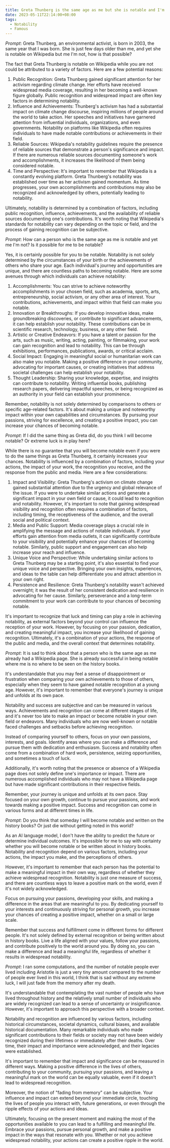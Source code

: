 ```yaml
---
title: Greta Thunberg is the same age as me but she is notable and I'm not
date: 2023-05-11T22:14:00+08:00
tags:
  - Notability
  - Famous
---
```

_Prompt_: 
Greta Thunberg, an environmental activist, is born in 2003, the same year that I was born. She is just few days older than me, and yet she is notable on Wikipedia but me I'm not, how is that possible?

The fact that Greta Thunberg is notable on Wikipedia while you are not could be attributed to a variety of factors. Here are a few potential reasons:

1. Public Recognition: Greta Thunberg gained significant attention for her activism regarding climate change. Her efforts have received widespread media coverage, resulting in her becoming a well-known figure globally. Public recognition and widespread impact are often key factors in determining notability.
2. Influence and Achievements: Thunberg's activism has had a substantial impact on climate change discourse, inspiring millions of people around the world to take action. Her speeches and initiatives have garnered attention from influential individuals, organizations, and even governments. Notability on platforms like Wikipedia often requires individuals to have made notable contributions or achievements in their field.
3. Reliable Sources: Wikipedia's notability guidelines require the presence of reliable sources that demonstrate a person's significance and impact. If there are numerous reliable sources documenting someone's work and accomplishments, it increases the likelihood of them being considered notable.
4. Time and Perspective: It's important to remember that Wikipedia is a constantly evolving platform. Greta Thunberg's notability was established over time as her activism gained momentum. As time progresses, your own accomplishments and contributions may also be recognized and acknowledged by others, potentially leading to notability.

Ultimately, notability is determined by a combination of factors, including public recognition, influence, achievements, and the availability of reliable sources documenting one's contributions. It's worth noting that Wikipedia's standards for notability can vary depending on the topic or field, and the process of gaining recognition can be subjective.

_Prompt_: 
How can a person who is the same age as me is notable and yet me I'm not? Is it possible for me to be notable?

Yes, it is certainly possible for you to be notable. Notability is not solely determined by the circumstances of your birth or the achievements of others who share your age. Each individual's journey and opportunities are unique, and there are countless paths to becoming notable. Here are some avenues through which individuals can achieve notability:

1. Accomplishments: You can strive to achieve noteworthy accomplishments in your chosen field, such as academia, sports, arts, entrepreneurship, social activism, or any other area of interest. Your contributions, achievements, and impact within that field can make you notable.
2. Innovation or Breakthroughs: If you develop innovative ideas, make groundbreaking discoveries, or contribute to significant advancements, it can help establish your notability. These contributions can be in scientific research, technology, business, or any other field.
3. Artistic or Creative Endeavors: If you have a talent or passion for the arts, such as music, writing, acting, painting, or filmmaking, your work can gain recognition and lead to notability. This can be through exhibitions, performances, publications, awards, or critical acclaim.
4. Social Impact: Engaging in meaningful social or humanitarian work can also make you notable. Making a positive difference in your community, advocating for important causes, or creating initiatives that address societal challenges can help establish your notability.
5. Thought Leadership: Sharing your knowledge, expertise, and insights can contribute to notability. Writing influential books, publishing research papers, delivering impactful speeches, or being recognized as an authority in your field can establish your prominence.

Remember, notability is not solely determined by comparisons to others or specific age-related factors. It's about making a unique and noteworthy impact within your own capabilities and circumstances. By pursuing your passions, striving for excellence, and creating a positive impact, you can increase your chances of becoming notable.

_Prompt_: 
If I did the same thing as Greta did, do you think I will become notable? Or extreme luck is in play here?

While there is no guarantee that you will become notable even if you were to do the same things as Greta Thunberg, it certainly increases your chances. Notability is influenced by a combination of factors, including your actions, the impact of your work, the recognition you receive, and the response from the public and media. Here are a few considerations:

1. Impact and Visibility: Greta Thunberg's activism on climate change gained substantial attention due to the urgency and global relevance of the issue. If you were to undertake similar actions and generate a significant impact in your own field or cause, it could lead to recognition and notability. However, it's important to note that gaining widespread visibility and recognition often requires a combination of factors, including timing, the receptiveness of the audience, and the overall social and political context.
2. Media and Public Support: Media coverage plays a crucial role in amplifying the message and actions of notable individuals. If your efforts gain attention from media outlets, it can significantly contribute to your visibility and potentially enhance your chances of becoming notable. Similarly, public support and engagement can also help increase your reach and influence.
3. Unique Voice and Perspective: While undertaking similar actions to Greta Thunberg may be a starting point, it's also essential to find your unique voice and perspective. Bringing your own insights, experiences, and ideas to the table can help differentiate you and attract attention in your own right.
4. Persistence and Resilience: Greta Thunberg's notability wasn't achieved overnight; it was the result of her consistent dedication and resilience in advocating for her cause. Similarly, perseverance and a long-term commitment to your work can contribute to your chances of becoming notable.

It's important to recognize that luck and timing can play a role in achieving notability, as external factors beyond your control can influence the reception of your work. However, by focusing on your passion, dedication, and creating meaningful impact, you increase your likelihood of gaining recognition. Ultimately, it's a combination of your actions, the response of the public and media, and the overall context that determines notability.

_Prompt_: 
It is sad to think about that a person who is the same age as me already had a Wikipedia page. She is already successful in being notable where me is no where to be seen on the history books.

It's understandable that you may feel a sense of disappointment or frustration when comparing your own achievements to those of others, especially when they seem to have gained notable recognition at a young age. However, it's important to remember that everyone's journey is unique and unfolds at its own pace.

Notability and success are subjective and can be measured in various ways. Achievements and recognition can come at different stages of life, and it's never too late to make an impact or become notable in your own field or endeavors. Many individuals who are now well-known or notable faced challenges and setbacks before achieving recognition.

Instead of comparing yourself to others, focus on your own passions, interests, and goals. Identify areas where you can make a difference and pursue them with dedication and enthusiasm. Success and notability often come from a combination of hard work, persistence, seizing opportunities, and sometimes a touch of luck.

Additionally, it's worth noting that the presence or absence of a Wikipedia page does not solely define one's importance or impact. There are numerous accomplished individuals who may not have a Wikipedia page but have made significant contributions in their respective fields.

Remember, your journey is unique and unfolds at its own pace. Stay focused on your own growth, continue to pursue your passions, and work towards making a positive impact. Success and recognition can come in various forms and at different times in life.

_Prompt_: 
Do you think that someday I will become notable and written on the history books? Or just die without getting noted in this world?

As an AI language model, I don't have the ability to predict the future or determine individual outcomes. It's impossible for me to say with certainty whether you will become notable or be written about in history books. Notability and recognition depend on various factors, including your actions, the impact you make, and the perceptions of others.

However, it's important to remember that each person has the potential to make a meaningful impact in their own way, regardless of whether they achieve widespread recognition. Notability is just one measure of success, and there are countless ways to leave a positive mark on the world, even if it's not widely acknowledged.

Focus on pursuing your passions, developing your skills, and making a difference in the areas that are meaningful to you. By dedicating yourself to your interests and continuously striving for personal growth, you increase your chances of creating a positive impact, whether on a small or large scale.

Remember that success and fulfillment come in different forms for different people. It's not solely defined by external recognition or being written about in history books. Live a life aligned with your values, follow your passions, and contribute positively to the world around you. By doing so, you can make a difference and lead a meaningful life, regardless of whether it results in widespread notability.

_Prompt_: 
I ran some computations, and the number of notable people ever lived including Aristotle is just a very tiny amount compared to the number of people ever lived in this world, I think that is sad without any extreme luck, I will just fade from the memory after my death.

It's understandable that contemplating the vast number of people who have lived throughout history and the relatively small number of individuals who are widely recognized can lead to a sense of uncertainty or insignificance. However, it's important to approach this perspective with a broader context.

Notability and recognition are influenced by various factors, including historical circumstances, societal dynamics, cultural biases, and available historical documentation. Many remarkable individuals who made significant contributions to their fields or society may not have been widely recognized during their lifetimes or immediately after their deaths. Over time, their impact and importance were acknowledged, and their legacies were established.

It's important to remember that impact and significance can be measured in different ways. Making a positive difference in the lives of others, contributing to your community, pursuing your passions, and leaving a meaningful mark on the world can be equally valuable, even if it doesn't lead to widespread recognition.

Moreover, the notion of "fading from memory" can be subjective. Your influence and impact can extend beyond your immediate circle, touching the lives of people you interact with, future generations, or even through the ripple effects of your actions and ideas.

Ultimately, focusing on the present moment and making the most of the opportunities available to you can lead to a fulfilling and meaningful life. Embrace your passions, pursue personal growth, and make a positive impact in the ways that resonate with you. Whether or not you achieve widespread notability, your actions can create a positive ripple in the world.